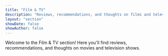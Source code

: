```yaml
---
title: "Film & TV"
description: "Reviews, recommendations, and thoughts on films and television shows"
layout: "section"
showDate: false
showAuthor: false
---
```


Welcome to the Film & TV section! Here you'll find reviews, recommendations, and thoughts on movies and television shows.
